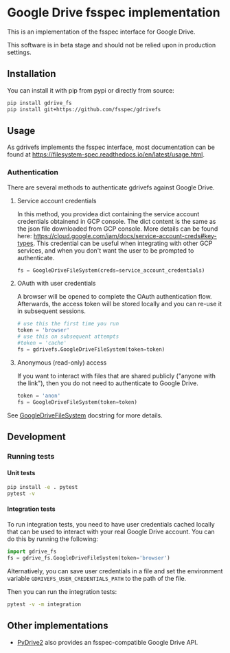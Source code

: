 # Google Drive fsspec implementation

This is an implementation of the fsspec interface for Google Drive.

This software is in beta stage and should not be relied upon in production settings.

## Installation

You can install it with pip from pypi or directly from source:

```sh
pip install gdrive_fs
pip install git+https://github.com/fsspec/gdrivefs
```

## Usage

As gdrivefs implements the fsspec interface, most documentation can be found at https://filesystem-spec.readthedocs.io/en/latest/usage.html.

### Authentication

There are several methods to authenticate gdrivefs against Google Drive.

1. Service account credentials

    In this method, you providea dict containing the service account credentials obtainend in GCP console. The dict content is the same as the json file downloaded from GCP console. More details can be found here: <https://cloud.google.com/iam/docs/service-account-creds#key-types>. This credential can be useful when integrating with other GCP services, and when you don't want the user to be prompted to authenticate.

   ```python
   fs = GoogleDriveFileSystem(creds=service_account_credentials)
   ```

2. OAuth with user credentials

    A browser will be opened to complete the OAuth authentication flow. Afterwards, the access token will be stored locally and you can re-use it in subsequent sessions.

    ```python
    # use this the first time you run
    token = 'browser'
    # use this on subsequent attempts
    #token = 'cache'
    fs = gdrivefs.GoogleDriveFileSystem(token=token)
    ```

3. Anonymous (read-only) access

    If you want to interact with files that are shared publicly ("anyone with the link"), then you do not need to authenticate to Google Drive.

    ```python
    token = 'anon'
    fs = GoogleDriveFileSystem(token=token)
    ```

See [GoogleDriveFileSystem](https://github.com/fsspec/gdrivefs/blob/master/gdrivefs/core.py#L41) docstring for more details.

## Development

### Running tests

#### Unit tests

```sh
pip install -e . pytest
pytest -v
```

#### Integration tests

To run integration tests, you need to have user credentials cached locally that can be used to
interact with your real Google Drive account. You can do this by running the following:

```py
import gdrive_fs
fs = gdrive_fs.GoogleDriveFileSystem(token='browser')
```

Alternatively, you can save user credentials in a file and set the environment variable `GDRIVEFS_USER_CREDENTIALS_PATH` to the path of the file.

Then you can run the integration tests:

```sh
pytest -v -m integration
```

## Other implementations

- [PyDrive2](https://github.com/iterative/PyDrive2?tab=readme-ov-file#fsspec-filesystem) also provides an fsspec-compatible Google Drive API.
